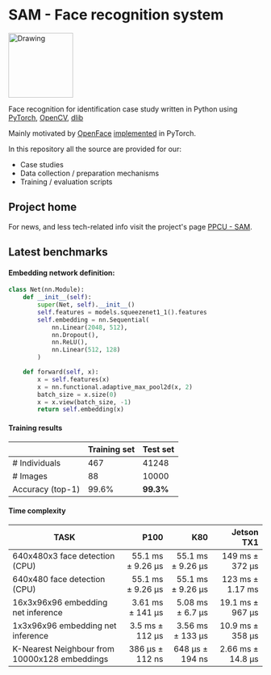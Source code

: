 # SAM - Face recognition system
<img src="http://users.itk.ppke.hu/~botcs/sam/img/logo.png" alt="Drawing" width=128/>


Face recognition for identification case study written in Python using [PyTorch](http://pytorch.org/), [OpenCV](https://opencv.org/), [dlib](http://dlib.net/)

Mainly motivated by [OpenFace](https://cmusatyalab.github.io/openface/) 
[implemented](https://github.com/thnkim/OpenFacePytorch) in PyTorch.

In this repository all the source are provided for our:
- Case studies
- Data collection / preparation mechanisms
- Training / evaluation scripts

## Project home
For news, and less tech-related info visit the project's page [PPCU - SAM](http://users.itk.ppke.hu/~botcs/sam/).

## Latest benchmarks

#### Embedding network definition:
```python
class Net(nn.Module):
    def __init__(self):
        super(Net, self).__init__()
        self.features = models.squeezenet1_1().features
        self.embedding = nn.Sequential(
            nn.Linear(2048, 512),
            nn.Dropout(),
            nn.ReLU(),
            nn.Linear(512, 128)
        )

    def forward(self, x):
        x = self.features(x)
        x = nn.functional.adaptive_max_pool2d(x, 2)
        batch_size = x.size(0)
        x = x.view(batch_size, -1)
        return self.embedding(x)
```

#### Training results
| |Training set|Test set|
---|---|---
\# Individuals | 467 | 41248
\# Images | 88 | 10000
Accuracy (top-1) | 99.6% | __99.3%__

#### Time complexity

| TASK          | P100          | K80           | __Jetson TX1__  |
| ------------- | -------------:| -------------:| -----------:|
640x480x3 face detection (CPU) | 55.1 ms ± 9.26 µs | 55.1 ms ± 9.26 µs | 149 ms ± 372 µs
640x480 face detection (CPU) | 55.1 ms ± 9.26 µs | 55.1 ms ± 9.26 µs | 123 ms ± 1.17 ms
16x3x96x96 embedding net inference | 3.61 ms ± 141 µs | 5.08 ms ± 6.7 µs | 19.1 ms ± 967 µs
1x3x96x96 embedding net inference | 3.5 ms ± 112 µs  | 3.56 ms ± 133 µs | 10.9 ms ± 358 µs
K-Nearest Neighbour from 10000x128 embeddings| 386 µs ± 112 ns | 648 µs ± 194 ns |2.66 ms ± 14.8 µs
